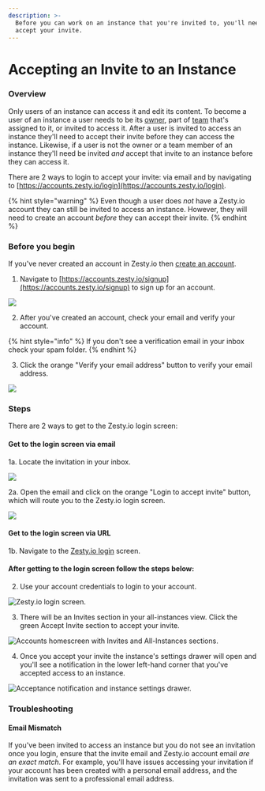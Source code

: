 ```yaml
---
description: >-
  Before you can work on an instance that you're invited to, you'll need to
  accept your invite.
---
```


# Accepting an Invite to an Instance

### Overview

Only users of an instance can access it and edit its content. To become a user of an instance a user needs to be its [owner](https://zesty.org/getting-started/roles-and-permissions#owner), part of [team](https://zesty.org/guides/adding-a-team) that's assigned to it, or invited to access it. After a user is invited to access an instance they'll need to accept their invite before they can access the instance. Likewise, if a user is not the owner or a team member of an instance they'll need be invited _and_ accept that invite to an instance before they can access it. 

There are 2 ways to login to accept your invite: via email and by navigating to [https://accounts.zesty.io/login](https://accounts.zesty.io/login). 

{% hint style="warning" %}
Even though a user does _not_ have a Zesty.io account they can still be invited to access an instance. However, they will need to create an account _before_ they can accept their invite.
{% endhint %}

### Before you begin

If you've never created an account in Zesty.io then [create an account](https://accounts.zesty.io/signup).

1. Navigate to [https://accounts.zesty.io/signup](https://accounts.zesty.io/signup) to sign up for an account.

![](../.gitbook/assets/accept-invitation-create-account-form.png)

2. After you've created an account, check your email and verify your account. 

{% hint style="info" %}
If you don't see a verification email in your inbox check your spam folder. 
{% endhint %}

3. Click the orange "Verify your email address" button to verify your email address.

![](../.gitbook/assets/accept-invitation-email-verification.png)

### Steps

There are 2 ways to get to the Zesty.io login screen:

#### Get to the login screen via email 

1a. Locate the invitation in your inbox. 

![](../.gitbook/assets/accept-invitation-invitation-email.png)

2a. Open the email and click on the orange "Login to accept invite" button, which will route you to the Zesty.io login screen.

![](../.gitbook/assets/accept-invitation-email-click-to-accept.png)



#### Get to the login screen via URL

1b. Navigate to the [Zesty.io login](https://accounts.zesty.io/login) screen.

#### After getting to the login screen follow the steps below:

2. Use your account credentials to login to your account. 

![Zesty.io login screen.](../.gitbook/assets/accept-invitation-sign-in.png)

3. There will be an Invites section in your all-instances view. Click the green Accept Invite section to accept your invite.

![Accounts homescreen with Invites and All-Instances sections.](../.gitbook/assets/accept-invitation-all-instances-view.png)

4. Once you accept your invite the instance's settings drawer will open and you'll see a  notification in the lower left-hand corner that you've accepted access to an instance. 

![Acceptance notification and instance settings drawer.](../.gitbook/assets/accept-invite-instance-drawer-and-notification.png)

### Troubleshooting

#### Email Mismatch

If you've been invited to access an instance but you do not see an invitation once you login, ensure that the invite email and Zesty.io account email _are an exact match_. For example, you'll have issues accessing your invitation if your account has been created with a personal email address, and the invitation was sent to a professional email address.



